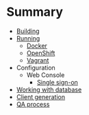 # Summary

* [Building](building.md)
* [Running](running.md)
  * [Docker](running.md#docker-containers)
  * [OpenShift](running.md#openshift)
  * [Vagrant](running.md#vagrant)
* Configuration
  * Web Console
    * [Single sign-on](sso.md)
* [Working with database](database.md)
* [Client generation](client.md)
* [QA process](qa.md)
